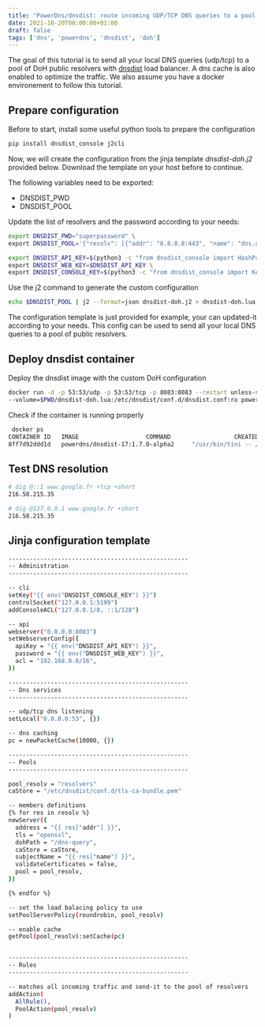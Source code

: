 ```yaml
---
title: "PowerDns/dnsdist: route incoming UDP/TCP DNS queries to a pool of DoH servers"
date: 2021-10-20T00:00:00+01:00
draft: false
tags: ['dns', 'powerdns', 'dnsdist', 'doh']
---
```


The goal of this tutorial is to send all your local DNS queries (udp/tcp) to a pool of DoH public resolvers with [dnsdist](https://dnsdist.org/) load balancer. A dns cache is also enabled to optimize the traffic. We also assume you have a docker environement to follow this tutorial.

## Prepare configuration

Before to start, install some useful python tools to prepare the configuration

```bash
pip install dnsdist_console j2cli
```

Now, we will create the configuration from the jinja template *dnsdist-doh.j2* provided below.
Download the template on your host before to continue.

The following variables need to be exported:
- DNSDIST_PWD
- DNSDIST_POOL

Update the list of resolvers and the password according to your needs:

```bash
export DNSDIST_PWD="superpassword" \
export DNSDIST_POOL='{"resolv": [{"addr": "8.8.8.8:443", "name": "dns.google"},{"addr": "1.1.1.1:443", "name": "cloudflare-dns.com"}]}'
```

```bash
export DNSDIST_API_KEY=$(python3 -c "from dnsdist_console import HashPassword as H;print(H().generate(\"$(echo $DNSDIST_PWD)\"))") \
export DNSDIST_WEB_KEY=$DNSDIST_API_KEY \
export DNSDIST_CONSOLE_KEY=$(python3 -c "from dnsdist_console import Key;print(Key().generate())")
```

Use the j2 command to generate the custom configuration

```bash
echo $DNSDIST_POOL | j2 --format=json dnsdist-doh.j2 > dnsdist-doh.lua
```

The configuration template is just provided for example, your can updated-it according to your needs.
This config can be used to send all your local DNS queries to a pool of public resolvers.

## Deploy dnsdist container

Deploy the dnsdist image with the custom DoH configuration

```bash
docker run -d -p 53:53/udp -p 53:53/tcp -p 8083:8083 --restart unless-stopped --name=dnsdist \
--volume=$PWD/dnsdist-doh.lua:/etc/dnsdist/conf.d/dnsdist.conf:ro powerdns/dnsdist-17:1.7.0-alpha2
```

Check if the container is running properly

```bash
 docker ps
CONTAINER ID   IMAGE                   COMMAND                  CREATED         STATUS         PORTS                                                                      NAMES
8ff7d92ddd1d   powerdns/dnsdist-17:1.7.0-alpha2     "/usr/bin/tini -- /u…"   2 seconds ago   Up 2 seconds   0.0.0.0:53->53/tcp, 0.0.0.0:8083->8083/tcp, 0.0.0.0:53->53/udp, 5199/tcp   dnsdist
```

## Test DNS resolution

```bash
# dig @::1 www.google.fr +tcp +short
216.58.215.35

# dig @127.0.0.1 www.google.fr +short
216.58.215.35
```

## Jinja configuration template

```bash
---------------------------------------------------
-- Administration
---------------------------------------------------

-- cli
setKey("{{ env("DNSDIST_CONSOLE_KEY") }}")
controlSocket("127.0.0.1:5199")
addConsoleACL("127.0.0.1/8, ::1/128")

-- api
webserver("0.0.0.0:8083")
setWebserverConfig({
  apiKey = "{{ env("DNSDIST_API_KEY") }}",
  password = "{{ env("DNSDIST_WEB_KEY") }}",
  acl = "192.168.0.0/16",
})

---------------------------------------------------
-- Dns services
---------------------------------------------------

-- udp/tcp dns listening
setLocal("0.0.0.0:53", {})

-- dns caching
pc = newPacketCache(10000, {})

---------------------------------------------------
-- Pools
---------------------------------------------------

pool_resolv = "resolvers"
caStore = "/etc/dnsdist/conf.d/tls-ca-bundle.pem"

-- members definitions
{% for res in resolv %}
newServer({
  address = "{{ res["addr"] }}",
  tls = "openssl",
  dohPath = "/dns-query",
  caStore = caStore,
  subjectName = "{{ res["name"] }}",
  validateCertificates = false,
  pool = pool_resolv,
})

{% endfor %}

-- set the load balacing policy to use
setPoolServerPolicy(roundrobin, pool_resolv)

-- enable cache
getPool(pool_resolv):setCache(pc)


---------------------------------------------------
-- Rules
---------------------------------------------------

-- matches all incoming traffic and send-it to the pool of resolvers
addAction(
  AllRule(),
  PoolAction(pool_resolv)
)
```